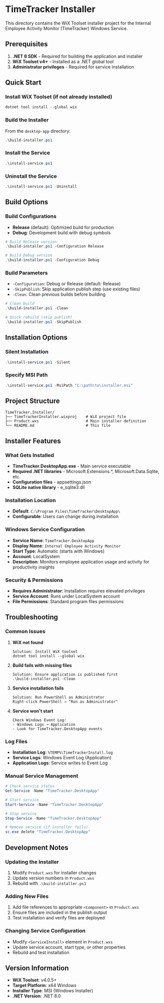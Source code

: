 # TimeTracker Installer

This directory contains the WiX Toolset installer project for the Internal Employee Activity Monitor (TimeTracker) Windows Service.

## Prerequisites

1. **.NET 8 SDK** - Required for building the application and installer
2. **WiX Toolset v4+** - Installed as a .NET global tool
3. **Administrator privileges** - Required for service installation

## Quick Start

### Install WiX Toolset (if not already installed)
```powershell
dotnet tool install --global wix
```

### Build the Installer
From the `desktop-app` directory:
```powershell
.\build-installer.ps1
```

### Install the Service
```powershell
.\install-service.ps1
```

### Uninstall the Service
```powershell
.\install-service.ps1 -Uninstall
```

## Build Options

### Build Configurations
- **Release** (default): Optimized build for production
- **Debug**: Development build with debug symbols

```powershell
# Build Release version
.\build-installer.ps1 -Configuration Release

# Build Debug version
.\build-installer.ps1 -Configuration Debug
```

### Build Parameters
- `-Configuration`: Debug or Release (default: Release)
- `-SkipPublish`: Skip application publish step (use existing files)
- `-Clean`: Clean previous builds before building

```powershell
# Clean build
.\build-installer.ps1 -Clean

# Quick rebuild (skip publish)
.\build-installer.ps1 -SkipPublish
```

## Installation Options

### Silent Installation
```powershell
.\install-service.ps1 -Silent
```

### Specify MSI Path
```powershell
.\install-service.ps1 -MsiPath "C:\path\to\installer.msi"
```

## Project Structure

```
TimeTracker.Installer/
├── TimeTrackerInstaller.wixproj    # WiX project file
├── Product.wxs                     # Main installer definition
└── README.md                       # This file
```

## Installer Features

### What Gets Installed
- **TimeTracker.DesktopApp.exe** - Main service executable
- **Required .NET libraries** - Microsoft.Extensions.*, Microsoft.Data.Sqlite, etc.
- **Configuration files** - appsettings.json
- **SQLite native library** - e_sqlite3.dll

### Installation Location
- **Default**: `C:\Program Files\TimeTracker\DesktopApp\`
- **Configurable**: Users can change during installation

### Windows Service Configuration
- **Service Name**: `TimeTracker.DesktopApp`
- **Display Name**: `Internal Employee Activity Monitor`
- **Start Type**: Automatic (starts with Windows)
- **Account**: LocalSystem
- **Description**: Monitors employee application usage and activity for productivity insights

### Security & Permissions
- **Requires Administrator**: Installation requires elevated privileges
- **Service Account**: Runs under LocalSystem account
- **File Permissions**: Standard program files permissions

## Troubleshooting

### Common Issues

1. **WiX not found**
   ```
   Solution: Install WiX toolset
   dotnet tool install --global wix
   ```

2. **Build fails with missing files**
   ```
   Solution: Ensure application is published first
   .\build-installer.ps1 -Clean
   ```

3. **Service installation fails**
   ```
   Solution: Run PowerShell as Administrator
   Right-click PowerShell → "Run as Administrator"
   ```

4. **Service won't start**
   ```
   Check Windows Event Log:
   - Windows Logs → Application
   - Look for TimeTracker.DesktopApp events
   ```

### Log Files
- **Installation Log**: `%TEMP%\TimeTrackerInstall.log`
- **Service Logs**: Windows Event Log (Application)
- **Application Logs**: Service writes to Event Log

### Manual Service Management
```powershell
# Check service status
Get-Service -Name "TimeTracker.DesktopApp"

# Start service
Start-Service -Name "TimeTracker.DesktopApp"

# Stop service
Stop-Service -Name "TimeTracker.DesktopApp"

# Remove service (if installer fails)
sc.exe delete "TimeTracker.DesktopApp"
```

## Development Notes

### Updating the Installer
1. Modify `Product.wxs` for installer changes
2. Update version numbers in `Product.wxs`
3. Rebuild with `.\build-installer.ps1`

### Adding New Files
1. Add file references to appropriate `<Component>` in `Product.wxs`
2. Ensure files are included in the publish output
3. Test installation and verify files are deployed

### Changing Service Configuration
- Modify `<ServiceInstall>` element in `Product.wxs`
- Update service account, start type, or other properties
- Rebuild and test installation

## Version Information
- **WiX Toolset**: v4.0.5+
- **Target Platform**: x64 Windows
- **Installer Type**: MSI (Windows Installer)
- **.NET Version**: .NET 8.0
